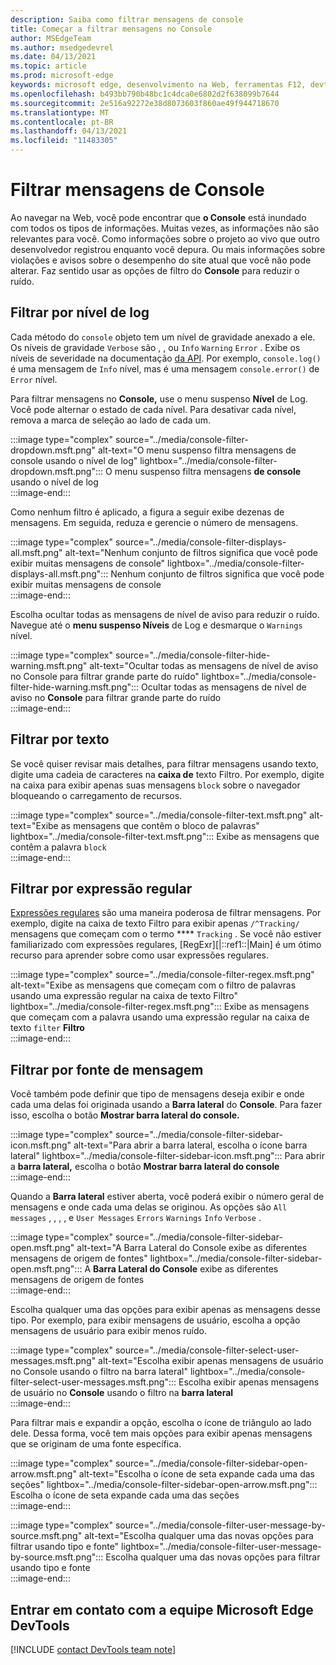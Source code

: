 ```yaml
---
description: Saiba como filtrar mensagens de console
title: Começar a filtrar mensagens no Console
author: MSEdgeTeam
ms.author: msedgedevrel
ms.date: 04/13/2021
ms.topic: article
ms.prod: microsoft-edge
keywords: microsoft edge, desenvolvimento na Web, ferramentas F12, devtools
ms.openlocfilehash: b493bb790b48bc1c4dca0e6802d2f638099b7644
ms.sourcegitcommit: 2e516a92272e38d8073603f860ae49f944718670
ms.translationtype: MT
ms.contentlocale: pt-BR
ms.lasthandoff: 04/13/2021
ms.locfileid: "11483305"
---
```

# <a name="filter-console-messages"></a>Filtrar mensagens de Console  

Ao navegar na Web, você pode encontrar que **o Console** está inundado com todos os tipos de informações.  Muitas vezes, as informações não são relevantes para você.  Como informações sobre o projeto ao vivo que outro desenvolvedor registrou enquanto você depura.  Ou mais informações sobre violações e avisos sobre o desempenho do site atual que você não pode alterar.  Faz sentido usar as opções de filtro do **Console** para reduzir o ruído.  

## <a name="filter-by-log-level"></a>Filtrar por nível de log  

Cada método do `console` objeto tem um nível de gravidade anexado a ele.  Os níveis de gravidade `Verbose` são , , ou `Info` `Warning` `Error` .  Exibe os níveis de severidade na documentação [da API][DevtoolsConsoleApi].  Por exemplo, `console.log()` é uma mensagem de `Info` nível, mas é uma mensagem `console.error()` de `Error` nível.  

Para filtrar mensagens no **Console,** use o menu suspenso **Nível** de Log.  Você pode alternar o estado de cada nível.  Para desativar cada nível, remova a marca de seleção ao lado de cada um.  

:::image type="complex" source="../media/console-filter-dropdown.msft.png" alt-text="O menu suspenso filtra mensagens de console usando o nível de log" lightbox="../media/console-filter-dropdown.msft.png":::
    O menu suspenso filtra mensagens **de console** usando o nível de log  
:::image-end:::  

Como nenhum filtro é aplicado, a figura a seguir exibe dezenas de mensagens.  Em seguida, reduza e gerencie o número de mensagens.  

:::image type="complex" source="../media/console-filter-displays-all.msft.png" alt-text="Nenhum conjunto de filtros significa que você pode exibir muitas mensagens de console" lightbox="../media/console-filter-displays-all.msft.png":::
    Nenhum conjunto de filtros significa que você pode exibir muitas mensagens de console  
:::image-end:::  

Escolha ocultar todas as mensagens de nível de aviso para reduzir o ruído.  Navegue até o **menu suspenso Níveis** de Log e desmarque o `Warnings` nível.  

:::image type="complex" source="../media/console-filter-hide-warning.msft.png" alt-text="Ocultar todas as mensagens de nível de aviso no Console para filtrar grande parte do ruído" lightbox="../media/console-filter-hide-warning.msft.png":::
    Ocultar todas as mensagens de nível de aviso no **Console** para filtrar grande parte do ruído  
:::image-end:::  

## <a name="filter-by-text"></a>Filtrar por texto  

Se você quiser revisar mais detalhes, para filtrar mensagens usando texto, digite uma cadeia de caracteres na **caixa de** texto Filtro.  Por exemplo, digite na caixa para exibir apenas suas mensagens `block` sobre o navegador bloqueando o carregamento de recursos.

:::image type="complex" source="../media/console-filter-text.msft.png" alt-text="Exibe as mensagens que contêm o bloco de palavras" lightbox="../media/console-filter-text.msft.png":::
    Exibe as mensagens que contêm a palavra `block`  
:::image-end:::  

## <a name="filter-by-regular-expression"></a>Filtrar por expressão regular

[Expressões regulares][MdnDocsWebJavascriptGuideRegularExpressions] são uma maneira poderosa de filtrar mensagens.  Por exemplo, digite na caixa de texto Filtro para exibir apenas `/^Tracking/` mensagens que começam com o termo **** `Tracking` .  Se você não estiver familiarizado com expressões regulares, [RegExr][|::ref1::|Main] é um ótimo recurso para aprender sobre como usar expressões regulares.

:::image type="complex" source="../media/console-filter-regex.msft.png" alt-text="Exibe as mensagens que começam com o filtro de palavras usando uma expressão regular na caixa de texto Filtro" lightbox="../media/console-filter-regex.msft.png":::
    Exibe as mensagens que começam com a palavra usando uma expressão regular na caixa de texto `filter` **Filtro**  
:::image-end:::  

## <a name="filter-by-message-source"></a>Filtrar por fonte de mensagem  

Você também pode definir que tipo de mensagens deseja exibir e onde cada uma delas foi originada usando a **Barra lateral** do **Console**.  Para fazer isso, escolha o botão **Mostrar barra lateral do console.**  

:::image type="complex" source="../media/console-filter-sidebar-icon.msft.png" alt-text="Para abrir a barra lateral, escolha o ícone barra lateral" lightbox="../media/console-filter-sidebar-icon.msft.png":::
    Para abrir a **barra lateral,** escolha o botão **Mostrar barra lateral do console**  
:::image-end:::  

Quando a **Barra lateral** estiver aberta, você poderá exibir o número geral de mensagens e onde cada uma delas se originou.  As opções são `All messages` , , , , e `User Messages` `Errors` `Warnings` `Info` `Verbose` .  

:::image type="complex" source="../media/console-filter-sidebar-open.msft.png" alt-text="A Barra Lateral do Console exibe as diferentes mensagens de origem de fontes" lightbox="../media/console-filter-sidebar-open.msft.png":::
    A **Barra Lateral do Console** exibe as diferentes mensagens de origem de fontes  
:::image-end:::  

Escolha qualquer uma das opções para exibir apenas as mensagens desse tipo.  Por exemplo, para exibir mensagens de usuário, escolha a opção mensagens de usuário para exibir menos ruído.

:::image type="complex" source="../media/console-filter-select-user-messages.msft.png" alt-text="Escolha exibir apenas mensagens de usuário no Console usando o filtro na barra lateral" lightbox="../media/console-filter-select-user-messages.msft.png":::
    Escolha exibir apenas mensagens de usuário no **Console** usando o filtro na **barra lateral**  
:::image-end:::  

Para filtrar mais e expandir a opção, escolha o ícone de triângulo ao lado dele.  Dessa forma, você tem mais opções para exibir apenas mensagens que se originam de uma fonte específica.  

:::image type="complex" source="../media/console-filter-sidebar-open-arrow.msft.png" alt-text="Escolha o ícone de seta expande cada uma das seções" lightbox="../media/console-filter-sidebar-open-arrow.msft.png":::
    Escolha o ícone de seta expande cada uma das seções  
:::image-end:::  

:::image type="complex" source="../media/console-filter-user-message-by-source.msft.png" alt-text="Escolha qualquer uma das novas opções para filtrar usando tipo e fonte" lightbox="../media/console-filter-user-message-by-source.msft.png":::
    Escolha qualquer uma das novas opções para filtrar usando tipo e fonte  
:::image-end:::  

## <a name="getting-in-touch-with-the-microsoft-edge-devtools-team"></a>Entrar em contato com a equipe Microsoft Edge DevTools  

[!INCLUDE [contact DevTools team note](../includes/contact-devtools-team-note.md)]  

<!-- links -->  

[DevtoolsConsoleApi]: ./api.md "Referência da API de console | Microsoft Docs"  

[MdnDocsWebJavascriptGuideRegularExpressions]: https://developer.mozilla.org/docs/Web/JavaScript/Guide/Regular_Expressions "Expressões regulares | MDN"  

[RegExrMain]: https://regexr.com "RegExr"  

